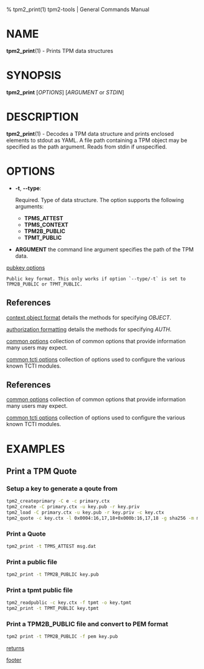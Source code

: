 % tpm2_print(1) tpm2-tools | General Commands Manual

# NAME

**tpm2_print**(1) - Prints TPM data structures

# SYNOPSIS

**tpm2_print** [*OPTIONS*] [*ARGUMENT* or *STDIN*]

# DESCRIPTION

**tpm2_print**(1) - Decodes a TPM data structure and prints enclosed elements to
stdout as YAML. A file path containing a TPM object may be specified as the
path argument. Reads from stdin if unspecified.

# OPTIONS

  * **-t**, **\--type**:

    Required. Type of data structure. The option supports the following arguments:
      * **TPMS_ATTEST**
      * **TPMS_CONTEXT**
      * **TPM2B_PUBLIC**
      * **TPMT_PUBLIC**
  * **ARGUMENT** the command line argument specifies the path of the TPM data.

[pubkey options](common/pubkey.md)

    Public key format. This only works if option `--type/-t` is set to
    TPM2B_PUBLIC or TPMT_PUBLIC.

## References

[context object format](common/ctxobj.md) details the methods for specifying
_OBJECT_.

[authorization formatting](common/authorizations.md) details the methods for
specifying _AUTH_.

[common options](common/options.md) collection of common options that provide
information many users may expect.

[common tcti options](common/tcti.md) collection of options used to configure
the various known TCTI modules.

## References

[common options](common/options.md) collection of common options that provide
information many users may expect.

[common tcti options](common/tcti.md) collection of options used to configure
the various known TCTI modules.

# EXAMPLES

## Print a TPM Quote

### Setup a key to generate a qoute from
```bash
tpm2_createprimary -C e -c primary.ctx
tpm2_create -C primary.ctx -u key.pub -r key.priv
tpm2_load -C primary.ctx -u key.pub -r key.priv -c key.ctx
tpm2_quote -c key.ctx -l 0x0004:16,17,18+0x000b:16,17,18 -g sha256 -m msg.dat
```

### Print a Quote

```bash
tpm2_print -t TPMS_ATTEST msg.dat
```

### Print a public file

```bash
tpm2_print -t TPM2B_PUBLIC key.pub
```

### Print a tpmt public file
```bash
tpm2_readpublic -c key.ctx -f tpmt -o key.tpmt
tpm2_print -t TPMT_PUBLIC key.tpmt
```

### Print a TPM2B_PUBLIC file and convert to PEM format

```bash
tpm2 print -t TPM2B_PUBLIC -f pem key.pub
```


[returns](common/returns.md)

[footer](common/footer.md)

